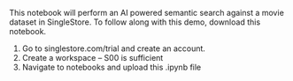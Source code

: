This notebook will perform an AI powered semantic search against a movie dataset in SingleStore.
To follow along with this demo, download this notebook.
1. Go to singlestore.com/trial and create an account.
2. Create a workspace – S00 is sufficient
3. Navigate to notebooks and upload this .ipynb file
